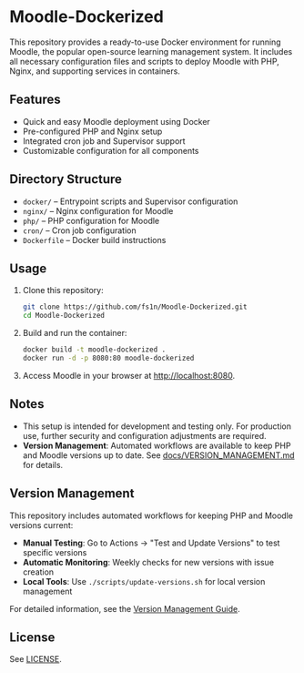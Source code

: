 

# Moodle-Dockerized

This repository provides a ready-to-use Docker environment for running Moodle, the popular open-source learning management system. It includes all necessary configuration files and scripts to deploy Moodle with PHP, Nginx, and supporting services in containers.

## Features
- Quick and easy Moodle deployment using Docker
- Pre-configured PHP and Nginx setup
- Integrated cron job and Supervisor support
- Customizable configuration for all components

## Directory Structure
- `docker/` – Entrypoint scripts and Supervisor configuration
- `nginx/` – Nginx configuration for Moodle
- `php/` – PHP configuration for Moodle
- `cron/` – Cron job configuration
- `Dockerfile` – Docker build instructions

## Usage
1. Clone this repository:
	```bash
	git clone https://github.com/fs1n/Moodle-Dockerized.git
	cd Moodle-Dockerized
	```
2. Build and run the container:
	```bash
	docker build -t moodle-dockerized .
	docker run -d -p 8080:80 moodle-dockerized
	```
3. Access Moodle in your browser at [http://localhost:8080](http://localhost:8080).

## Notes
- This setup is intended for development and testing only. For production use, further security and configuration adjustments are required.
- **Version Management**: Automated workflows are available to keep PHP and Moodle versions up to date. See [docs/VERSION_MANAGEMENT.md](docs/VERSION_MANAGEMENT.md) for details.

## Version Management

This repository includes automated workflows for keeping PHP and Moodle versions current:

- **Manual Testing**: Go to Actions → "Test and Update Versions" to test specific versions
- **Automatic Monitoring**: Weekly checks for new versions with issue creation
- **Local Tools**: Use `./scripts/update-versions.sh` for local version management

For detailed information, see the [Version Management Guide](docs/VERSION_MANAGEMENT.md).

## License
See [LICENSE](LICENSE).
